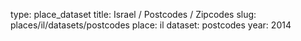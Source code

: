 type: place_dataset
title: Israel / Postcodes / Zipcodes
slug: places/il/datasets/postcodes
place: il
dataset: postcodes
year: 2014
